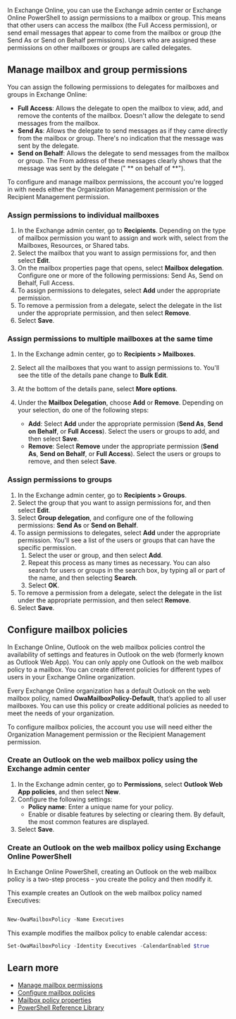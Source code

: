 In Exchange Online, you can use the Exchange admin center or Exchange Online PowerShell to assign permissions to a mailbox or group. This means that other users can access the mailbox (the Full Access permission), or send email messages that appear to come from the mailbox or group (the Send As or Send on Behalf permissions). Users who are assigned these permissions on other mailboxes or groups are called delegates.  

## Manage mailbox and group permissions 

You can assign the following permissions to delegates for mailboxes and groups in Exchange Online: 

- **Full Access**: Allows the delegate to open the mailbox to view, add, and remove the contents of the mailbox. Doesn't allow the delegate to send messages from the mailbox. 
- **Send As**: Allows the delegate to send messages as if they came directly from the mailbox or group. There's no indication that the message was sent by the delegate.  
- **Send on Behalf**: Allows the delegate to send messages from the mailbox or group. The From address of these messages clearly shows that the message was sent by the delegate (" ** on behalf of **"). 

To configure and manage mailbox permissions, the account you're logged in with needs either the Organization Management permission or the Recipient Management permission. 

### Assign permissions to individual mailboxes  

1. In the Exchange admin center, go to **Recipients**. Depending on the type of mailbox permission you want to assign and work with, select from the Mailboxes, Resources, or Shared tabs. 
2. Select the mailbox that you want to assign permissions for, and then select **Edit**. 
3. On the mailbox properties page that opens, select **Mailbox delegation**. Configure one or more of the following permissions: Send As, Send on Behalf, Full Access. 
4. To assign permissions to delegates, select **Add** under the appropriate permission. 
5. To remove a permission from a delegate, select the delegate in the list under the appropriate permission, and then select **Remove**. 
6. Select **Save**. 


### Assign permissions to multiple mailboxes at the same time 

1. In the Exchange admin center, go to **Recipients > Mailboxes**. 
2. Select all the mailboxes that you want to assign permissions to. You'll see the title of the details pane change to **Bulk Edit**. 
3. At the bottom of the details pane, select **More options**.  
4. Under the **Mailbox Delegation**, choose **Add** or **Remove**. Depending on your selection, do one of the following steps: 

   - **Add**: Select **Add** under the appropriate permission (**Send As**, **Send on Behalf**, or **Full Access**). Select the users or groups to add, and then select **Save**. 
   - **Remove**: Select **Remove** under the appropriate permission (**Send As**, **Send on Behalf**, or **Full Access**). Select the users or groups to remove, and then select **Save**. 


### Assign permissions to groups 

1. In the Exchange admin center, go to **Recipients > Groups**. 
2. Select the group that you want to assign permissions for, and then select **Edit**. 
3. Select **Group delegation**, and configure one of the following permissions: **Send As** or **Send on Behalf**. 
4. To assign permissions to delegates, select **Add** under the appropriate permission. You'll see a list of the users or groups that can have the specific permission.  
   1. Select the user or group, and then select **Add**.  
   2. Repeat this process as many times as necessary. You can also search for users or groups in the search box, by typing all or part of the name, and then selecting **Search**.  
   3. Select **OK**. 
5. To remove a permission from a delegate, select the delegate in the list under the appropriate permission, and then select **Remove**. 
6. Select **Save**. 

## Configure mailbox policies 

In Exchange Online, Outlook on the web mailbox policies control the availability of settings and features in Outlook on the web (formerly known as Outlook Web App). You can only apply one Outlook on the web mailbox policy to a mailbox. You can create different policies for different types of users in your Exchange Online organization. 

Every Exchange Online organization has a default Outlook on the web mailbox policy, named **OwaMailboxPolicy-Default**, that’s applied to all user mailboxes. You can use this policy or create additional policies as needed to meet the needs of your organization. 

To configure mailbox policies, the account you use will need either the Organization Management permission or the Recipient Management permission. 


### Create an Outlook on the web mailbox policy using the Exchange admin center 

1. In the Exchange admin center, go to **Permissions**, select **Outlook Web App policies**, and then select **New**. 
2. Configure the following settings: 
   - **Policy name**: Enter a unique name for your policy. 
   - Enable or disable features by selecting or clearing them. By default, the most common features are displayed. 
3. Select **Save**. 

 

### Create an Outlook on the web mailbox policy using Exchange Online PowerShell

In Exchange Online PowerShell, creating an Outlook on the web mailbox policy is a two-step process - you create the policy and then modify it.

This example creates an Outlook on the web mailbox policy named Executives: 

```PowerShell 

New-OwaMailboxPolicy -Name Executives 

``` 

This example modifies the mailbox policy to enable calendar access:

```PowerShell
Set-OwaMailboxPolicy -Identity Executives -CalendarEnabled $true
```

## Learn more

- [Manage mailbox permissions](https://docs.microsoft.com/Exchange/recipients-in-exchange-online/manage-permissions-for-recipients) 
- [Configure mailbox policies](https://docs.microsoft.com/exchange/clients-and-mobile-in-exchange-online/outlook-on-the-web/outlook-web-app-mailbox-policies) 
- [Mailbox policy properties](https://docs.microsoft.com/exchange/clients-and-mobile-in-exchange-online/outlook-on-the-web/configure-outlook-web-app-mailbox-policy-properties) 
- [PowerShell Reference Library](https://docs.microsoft.com/powershell/windows/get-started?view=win10-ps&azure-portal=true) 